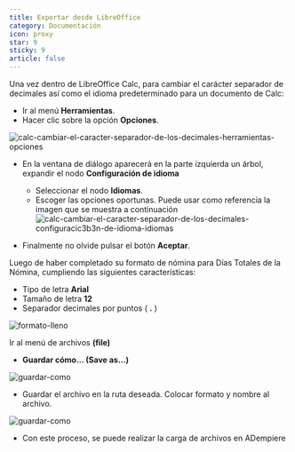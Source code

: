 ```yaml
---
title: Exportar desde LibreOffice
category: Documentación
icon: proxy
star: 9
sticky: 9
article: false
---
```


Una vez dentro de LibreOffice Calc, para cambiar el carácter separador de decimales así como el idioma predeterminado para un documento de Calc:
  - Ir al menú **Herramientas**.
  - Hacer clic sobre la opción **Opciones**.

![calc-cambiar-el-caracter-separador-de-los-decimales-herramientas-opciones](https://github.com/erpcya/docs/assets/134967453/98b6fbb2-f5bf-432c-9152-ee3a6ba87a31)

- En la ventana de diálogo aparecerá en la parte izquierda un árbol, expandir el nodo **Configuración de idioma**
    - Seleccionar el nodo **Idiomas**.
    - Escoger las opciones oportunas. Puede usar como referencia la imagen que se muestra a continuación
![calc-cambiar-el-caracter-separador-de-los-decimales-configuracic3b3n-de-idioma-idiomas](https://github.com/erpcya/docs/assets/134967453/c9112174-1f34-4248-ae6f-208c2cf7378d)

- Finalmente no olvide pulsar el botón **Aceptar**.

Luego de haber completado su formato de nómina para Días Totales de la Nómina, cumpliendo las siguientes características:
  - Tipo de letra **Arial**
  - Tamaño de letra **12**
  - Separador decimales por puntos ( **.** )

![formato-lleno](https://github.com/JesusAlbujas/jupyter-compose-sudo/assets/134967453/31ac59bd-3e2c-439b-8b87-71556359f8af)

Ir al menú de archivos **(file)**
  - **Guardar cómo... (Save as...)**

![guardar-como](https://github.com/JesusAlbujas/jupyter-compose-sudo/assets/134967453/a2843717-9889-42b4-afb7-19869c0baa74)

- Guardar el archivo en la ruta deseada. Colocar formato y nombre al archivo.

![guardar-como](https://github.com/JesusAlbujas/jupyter-compose-sudo/assets/134967453/3aadedc3-6b48-4d46-a6c8-9482f7aaa07f)

- Con este proceso, se puede realizar la carga de archivos en ADempiere
